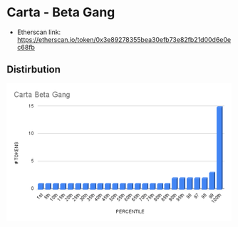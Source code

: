 # Carta - Beta Gang

- Etherscan link: https://etherscan.io/token/0x3e89278355bea30efb73e82fb21d00d6e0ec68fb

## Distirbution
![dist](../../../static/cbg-dist.png)